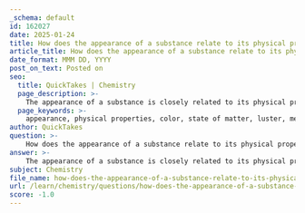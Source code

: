 ```yaml
---
_schema: default
id: 162027
date: 2025-01-24
title: How does the appearance of a substance relate to its physical properties?
article_title: How does the appearance of a substance relate to its physical properties?
date_format: MMM DD, YYYY
post_on_text: Posted on
seo:
  title: QuickTakes | Chemistry
  page_description: >-
    The appearance of a substance is closely related to its physical properties, such as color, state of matter, luster, melting and boiling points, and density, which can be observed or measured without altering the chemical identity.
  page_keywords: >-
    appearance, physical properties, color, state of matter, luster, melting point, boiling point, density, chemical identity, observations, materials science, chemistry, ecology
author: QuickTakes
question: >-
    How does the appearance of a substance relate to its physical properties?
answer: >-
    The appearance of a substance is closely related to its physical properties, which are characteristics that can be observed or measured without altering the substance's chemical identity. Key physical properties that contribute to the appearance of a substance include:\n\n1. **Color**: This is one of the most immediately noticeable physical properties. For example, the bright red color of iron oxide (rust) is a physical property that can be observed without changing the chemical composition of the substance.\n\n2. **State of Matter**: The physical state (solid, liquid, gas) affects how a substance appears. For instance, water appears as a clear liquid at room temperature but can appear as solid ice when frozen or as water vapor when evaporated.\n\n3. **Luster**: This property describes how a substance interacts with light. Metals like gold and silver have a shiny luster, which is a physical property that contributes to their appearance.\n\n4. **Melting and Boiling Points**: These properties determine the state of a substance at a given temperature, influencing its appearance. For example, ice (solid water) has a different appearance compared to liquid water.\n\n5. **Density**: This property can affect how a substance appears in mixtures. For example, oil floats on water due to its lower density, creating a distinct visual separation.\n\nIn summary, the appearance of a substance is a direct manifestation of its physical properties, which can be observed without changing the substance's chemical identity. Understanding these properties is essential in various fields, including chemistry, materials science, and ecology, as they influence interactions and behaviors in different contexts.
subject: Chemistry
file_name: how-does-the-appearance-of-a-substance-relate-to-its-physical-properties.md
url: /learn/chemistry/questions/how-does-the-appearance-of-a-substance-relate-to-its-physical-properties
score: -1.0
---
```


&nbsp;